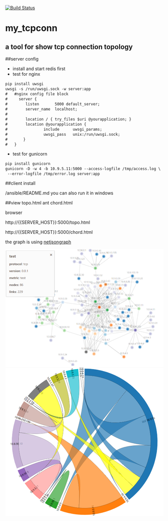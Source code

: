 [![Build Status](https://travis-ci.org/4admin2root/my_tcpconn.svg?branch=master)](https://travis-ci.org/4admin2root/my_tcpconn)
# my_tcpconn
## a tool for show tcp connection topology


##server config
* install and start redis first
* test for nginx
```
pip install uwsgi
uwsgi -s /run/uwsgi.sock -w server:app
#   #nginx config file block
#     server {
#        listen       5000 default_server;
#        server_name  localhost;
#
#        location / { try_files $uri @yourapplication; }
#        location @yourapplication {
#                include      uwsgi_params;
#                uwsgi_pass   unix:/run/uwsgi.sock;
#       }
#   }
 ```

 * test for gunicorn
 ```
 pip install gunicorn
gunicorn -D -w 4 -b 10.9.5.11:5000 --access-logfile /tmp/access.log \
  --error-logfile /tmp/error.log server:app

 ```
 
 ##client install
 
 /ansible/README.md
 you can also run it in windows
 
 ##view topo.html ant chord.html
 
browser
 
http://{{SERVER_HOST}}:5000/topo.html

http://{{SERVER_HOST}}:5000/chord.html

the graph is using [netjsongraph](https://github.com/netjson/netjsongraph.js)

![](https://github.com/4admin2root/my_tcpconn/blob/master/test/demo.png)
![](https://github.com/4admin2root/my_tcpconn/blob/master/test/demo2.png)


